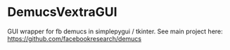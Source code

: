 # DemucsVextraGUI
 GUI wrapper for fb demucs in simplepygui / tkinter.
 See main project here: https://github.com/facebookresearch/demucs
 
